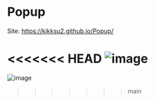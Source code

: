 # Popup

Site: https://kjkksu2.github.io/Popup/

<<<<<<< HEAD
![image](https://user-images.githubusercontent.com/80094949/134164961-1d722615-bd00-43f9-9d48-05a137ab313f.png)
=======
![image](https://user-images.githubusercontent.com/80094949/134164720-f5c14b9f-b413-473e-9d65-3661f1bd8889.png)
>>>>>>> main
